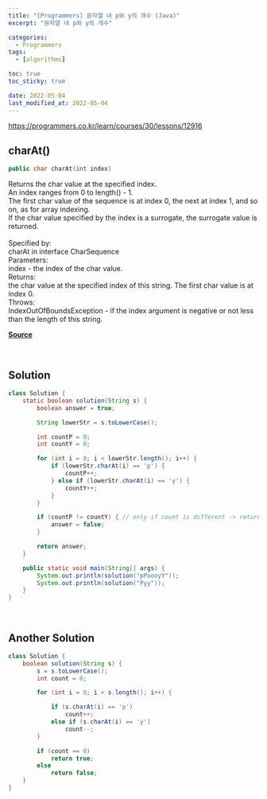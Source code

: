 ```yaml
---
title: "[Programmers] 문자열 내 p와 y의 개수 (Java)"
excerpt: "문자열 내 p와 y의 개수"

categories:
  - Programmers
tags:
  - [algorithms]

toc: true
toc_sticky: true

date: 2022-05-04
last_modified_at: 2022-05-04
---
```


<https://programmers.co.kr/learn/courses/30/lessons/12916>

## charAt()
```java
public char charAt​(int index)
```
Returns the char value at the specified index.<br>
An index ranges from 0 to length() - 1.<br>
The first char value of the sequence is at index 0, the next at index 1, and so on, as for array indexing.<br>
If the char value specified by the index is a surrogate, the surrogate value is returned.<br>
<br>
Specified by:<br>
charAt in interface CharSequence<br>
Parameters:<br>
index - the index of the char value.<br>
Returns:<br>
the char value at the specified index of this string. The first char value is at index 0.<br>
Throws:<br>
IndexOutOfBoundsException - if the index argument is negative or not less than the length of this string.<br>

[**Source**](https://docs.oracle.com/en/java/javase/11/docs/api/java.base/java/lang/String.html)

<br>

## Solution

```java
class Solution {
    static boolean solution(String s) {
        boolean answer = true;

        String lowerStr = s.toLowerCase();

        int countP = 0;
        int countY = 0;

        for (int i = 0; i < lowerStr.length(); i++) {
            if (lowerStr.charAt(i) == 'p') {
                countP++;
            } else if (lowerStr.charAt(i) == 'y') {
                countY++;
            }
        }

        if (countP != countY) { // only if count is different -> return true
            answer = false;
        }

        return answer;
    }

    public static void main(String[] args) {
        System.out.println(solution("pPoooyY"));
        System.out.println(solution("Pyy"));
    }
}
```
<br>

## Another Solution

```java
class Solution {
    boolean solution(String s) {
        s = s.toLowerCase();
        int count = 0;

        for (int i = 0; i < s.length(); i++) {

            if (s.charAt(i) == 'p')
                count++;
            else if (s.charAt(i) == 'y')
                count--;
        }

        if (count == 0)
            return true;
        else
            return false;
    }
}
```
